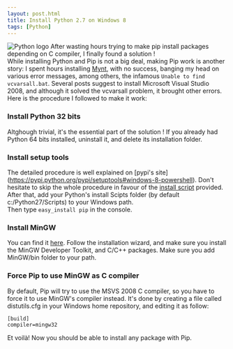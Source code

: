 ```yaml
---
layout: post.html
title: Install Python 2.7 on Windows 8
tags: [Python]
---
```


![Python logo](https://ef65e426d0abf9418992e271986035a1945d7865.googledrive.com/host/0Byy3K2j5Zp_TeXByVnlqTS10UUU/Python_logo-large.png)
After wasting hours trying to make pip install packages depending on C compiler, I finally found a solution !  
While installing Python and Pip is not a big deal, making Pip work is another story: I spent hours installing [Mynt](http://mynt.uhnomoli.com), with no success, banging my head on various error messages, among others, the infamous ```Unable to find vcvarsall.bat```. Several posts suggest to install Microsoft Visual Studio 2008, and although it solved the vcvarsall problem, it brought other errors.  
Here is the procedure I followed to make it work:
### Install Python 32 bits ###
Altghough trivial, it's the essential part of the solution ! If you already had Python 64 bits installed, uninstall it, and delete its installation folder.
### Install setup tools ###
The detailed procedure is well explained on [pypi's site] (https://pypi.python.org/pypi/setuptools#windows-8-powershell). Don't hesitate to skip the whole procedure in favour of the [install script](https://bootstrap.pypa.io/ez_setup.py) provided.  
After that, add your Python's install Scipts folder (by default c:/Python27/Scripts) to your Windows path.  
Then type ```easy_install pip``` in the console.
### Install MinGW ###
You can find it [here](http://sourceforge.net/projects/mingw/files/Installer/). Follow the installation wizard, and make sure you install the MinGW Developer Toolkit, and C/C++ packages. Make sure you add MinGW/bin folder to your path.
### Force Pip to use MinGW as C compiler ###
By default, Pip will try to use the MSVS 2008 C compiler, so you have to force it to use MinGW's compiler instead. It's done by creating a file called distutils.cfg in your Windows home repository, and editing it as follow:  

~~~ { nginx }
[build]
compiler=mingw32 
~~~
Et voilà! Now you should be able to install any package with Pip.
